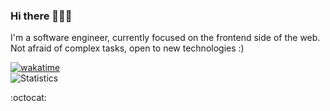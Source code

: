 ### Hi there 👋👋👋
I'm a software engineer, currently focused on the frontend side of the web. 
Not afraid of complex tasks, open to new technologies :)  


[![wakatime](https://wakatime.com/badge/user/028aee59-131c-4483-b256-153391ee61bd.svg)](https://wakatime.com/@028aee59-131c-4483-b256-153391ee61bd)  
![Statistics](https://github-readme-stats.vercel.app/api?username=martiiian&theme=dracula&show_icons=true)  


:octocat: 

